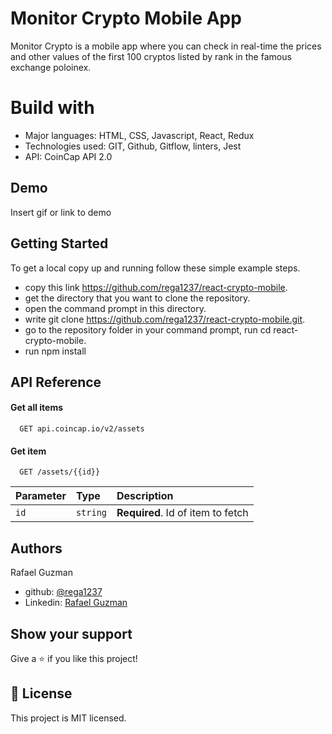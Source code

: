 
# Monitor Crypto Mobile App

Monitor Crypto is a mobile app where you can check 
in real-time the prices and other values of the 
first 100 cryptos listed by rank in the famous 
exchange poloinex.

# Build with

- Major languages: HTML, CSS, Javascript, React, Redux
- Technologies used: GIT, Github, Gitflow, linters, Jest
- API: CoinCap API 2.0

## Demo

Insert gif or link to demo

## Getting Started
To get a local copy up and running follow these simple example steps.

- copy this link https://github.com/rega1237/react-crypto-mobile.
- get the directory that you want to clone the repository.
- open the command prompt in this directory.
- write git clone https://github.com/rega1237/react-crypto-mobile.git.
- go to the repository folder in your command prompt, run cd react-crypto-mobile.
- run npm install

## API Reference

#### Get all items

```http
  GET api.coincap.io/v2/assets
```

#### Get item

```http
  GET /assets/{{id}}
```

| Parameter | Type     | Description                       |
| :-------- | :------- | :-------------------------------- |
| `id`      | `string` | **Required**. Id of item to fetch |

## Authors

Rafael Guzman 
- github: [@rega1237](https://www.github.com/rega1237)
- Linkedin: [Rafael Guzman](https://www.linkedin.com/in/rafael-eduardo-guzman/)

## Show your support
Give a ⭐️ if you like this project!

## 📝 License
This project is MIT licensed.
